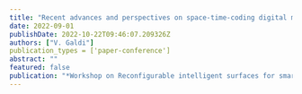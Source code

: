 ```yaml
---
title: "Recent advances and perspectives on space-time-coding digital metasurfaces"
date: 2022-09-01
publishDate: 2022-10-22T09:46:07.209326Z
authors: ["V. Galdi"]
publication_types = ['paper-conference']
abstract: ""
featured: false
publication: "*Workshop on Reconfigurable intelligent surfaces for smart electromagnetic environment: an integrated vision towards industrial applications, European Microwave Week*"
---
```



